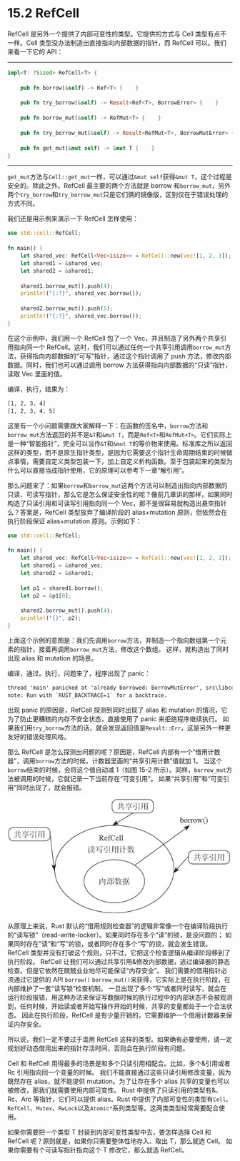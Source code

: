 # 15.2 RefCell

RefCell 是另外一个提供了内部可变性的类型。它提供的方式与 Cell 类型有点不一样。Cell 类型没办法制造出直接指向内部数据的指针，而 RefCell 可以。我们来看一下它的 API：

---

```rust
impl<T: ?Sized> RefCell<T> {

    pub fn borrow(&self) -> Ref<T> {    }

    pub fn try_borrow(&self) -> Result<Ref<T>, BorrowError> {    }

    pub fn borrow_mut(&self) -> RefMut<T> {    }

    pub fn try_borrow_mut(&self) -> Result<RefMut<T>, BorrowMutError> {    }

    pub fn get_mut(&mut self) -> &mut T {    }
}
```

---

`get_mut`方法与`Cell::get_mut`一样，可以通过`&mut self`获得`&mut T`，这个过程是安全的。除此之外，RefCell 最主要的两个方法就是 borrow 和`borrow_mut`，另外两个`try_borrow`和`try_borrow_mut`只是它们俩的镜像版，区别仅在于错误处理的方式不同。

我们还是用示例来演示一下 RefCell 怎样使用：

```rust
use std::cell::RefCell;

fn main() {
    let shared_vec: RefCell<Vec<isize>> = RefCell::new(vec![1, 2, 3]);
    let shared1 = &shared_vec;
    let shared2 = &shared1;

    shared1.borrow_mut().push(4);
    println!("{:?}", shared_vec.borrow());

    shared2.borrow_mut().push(5);
    println!("{:?}", shared_vec.borrow());
}
```

在这个示例中，我们用一个 RefCell 包了一个 Vec，并且制造了另外两个共享引用指向同一个 RefCell。这时，我们可以通过任何一个共享引用调用`borrow_mut`方法，获得指向内部数据的“可写”指针，通过这个指针调用了 push 方法，修改内部数据。同时，我们也可以通过调用 borrow 方法获得指向内部数据的“只读”指针，读取 Vec 里面的值。

编译，执行，结果为：

```txt
[1, 2, 3, 4]
[1, 2, 3, 4, 5]
```

这里有一个小问题需要跟大家解释一下：在函数的签名中，`borrow`方法和`borrow_mut`方法返回的并不是`&T`和`&mut T`，而是`Ref<T>`和`RefMut<T>`。它们实际上是一种“智能指针”，完全可以当作`&T`和`&mut T`的等价物来使用。标准库之所以返回这样的类型，而不是原生指针类型，是因为它需要这个指针生命周期结束的时候做点事情，需要自定义类型包装一下，加上自定义析构函数。至于包装起来的类型为什么可以直接当成指针使用，它的原理可以参考下一章“解引用”。

那么问题来了：如果`borrow`和`borrow_mut`这两个方法可以制造出指向内部数据的只读、可读写指针，那么它是怎么保证安全性的呢？像前几章讲的那样，如果同时构造了只读引用和可读写引用指向同一个 Vec，那不是很容易就构造出悬空指针么？答案是，RefCell 类型放弃了编译阶段的 alias+mutation 原则，但依然会在执行阶段保证 alias+mutation 原则。示例如下：

```rust
use std::cell::RefCell;

fn main() {
    let shared_vec: RefCell<Vec<isize>> = RefCell::new(vec![1, 2, 3]);
    let shared1 = &shared_vec;
    let shared2 = &shared1;

    let p1 = shared1.borrow();
    let p2 = &p1[0];

    shared2.borrow_mut().push(4);
    println!("{}", p2);
}
```

上面这个示例的意图是：我们先调用`borrow`方法，并制造一个指向数组第一个元素的指针，接着再调用`borrow_mut`方法，修改这个数组。
这样，就构造出了同时出现 alias 和 mutation 的场景。

编译，通过。执行，问题来了，程序出现了 panic：

```txt
thread 'main' panicked at 'already borrowed: BorrowMutError', src\libcore\result.rs:860:4
note: Run with `RUST_BACKTRACE=1` for a backtrace.
```

出现 panic 的原因是，RefCell 探测到同时出现了 alias 和 mutation 的情况，它为了防止更糟糕的内存不安全状态，直接使用了 panic 来拒绝程序继续执行。
如果我们用`try_borrow`方法的话，就会发现返回值是`Result::Err`，这是另外一种更友好的错误处理风格。

那么 RefCell 是怎么探测出问题的呢？原因是，RefCell 内部有一个“借用计数器”，调用`borrow`方法的时候，计数器里面的“共享引用计数”值就加 1。
当这个`borrow`结束的时候，会将这个值自动减 1（如图 15-2 所示）。同样，`borrow_mut`方法被调用的时候，它就记录一下当前存在“可变引用”。
如果“共享引用”和“可变引用”同时出现了，就会报错。

![](../images/Image00013.jpg "图 15-2")

从原理上来说，Rust 默认的“借用规则检查器”的逻辑非常像一个在编译阶段执行的“读写锁”（read-write-locker）。如果同时存在多个“读”的锁，是没问题的；
如果同时存在“读”和“写”的锁，或者同时存在多个“写”的锁，就会发生错误。RefCell 类型并没有打破这个规则，只不过，它把这个检查逻辑从编译阶段移到了执行阶段。
RefCell 让我们可以通过共享引用&修改内部数据，逃过编译器的静态检查。但是它依然在兢兢业业地尽可能保证“内存安全”。
我们需要的借用指针必须通过它提供的 API `borrow()` `borrow_mut()`来获得，它实际上是在执行阶段，在内部维护了一套“读写锁”检查机制。
一旦出现了多个“写”或者同时读写，就会在运行阶段报错，用这种办法来保证写数据时候的执行过程中的内部状态不会被观测到，任何时候，开始读或者开始写操作开始的时候，共享的变量都处于一个合法状态。
因此在执行阶段，RefCell 是有少量开销的，它需要维护一个借用计数器来保证内存安全。

所以说，我们一定不要过于滥用 RefCell 这样的类型。如果确有必要使用，请一定规划好动态借用出来的指针存活时间，否则会在执行阶段有问题。

Cell 和 RefCell 用得最多的场景是和多个只读引用相配合。比如，多个&引用或者 Rc 引用指向同一个变量的时候。
我们不能直接通过这些只读引用修改变量，因为既然存在 alias，就不能提供 mutation。为了让存在多个 alias 共享的变量也可以被修改，那我们就需要使用内部可变性。
Rust 中提供了只读引用的类型有&、Rc、Arc 等指针，它们可以提供 alias。Rust 中提供了内部可变性的类型有`Cell`、`RefCell`、`Mutex`、`RwLock`以及`Atomic*`系列类型等。这两类类型经常需要配合使用。

如果你需要把一个类型 T 封装到内部可变性类型中去，要怎样选择 Cell 和 RefCell 呢？原则就是，如果你只需要整体性地存入、取出 T，那么就选 Cell。
如果你需要有个可读写指针指向这个 T 修改它，那么就选 RefCell。
